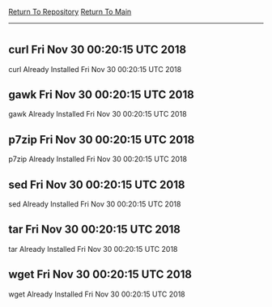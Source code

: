 [Return To Repository](https://github.com/deathbybandaid/piholeparser/)
[Return To Main](https://github.com/deathbybandaid/piholeparser/blob/master/RecentRunLogs/Mainlog.md)
____________________________________
# 
## curl Fri Nov 30 00:20:15 UTC 2018
curl Already Installed Fri Nov 30 00:20:15 UTC 2018
## gawk Fri Nov 30 00:20:15 UTC 2018
gawk Already Installed Fri Nov 30 00:20:15 UTC 2018
## p7zip Fri Nov 30 00:20:15 UTC 2018
p7zip Already Installed Fri Nov 30 00:20:15 UTC 2018
## sed Fri Nov 30 00:20:15 UTC 2018
sed Already Installed Fri Nov 30 00:20:15 UTC 2018
## tar Fri Nov 30 00:20:15 UTC 2018
tar Already Installed Fri Nov 30 00:20:15 UTC 2018
## wget Fri Nov 30 00:20:15 UTC 2018
wget Already Installed Fri Nov 30 00:20:15 UTC 2018

